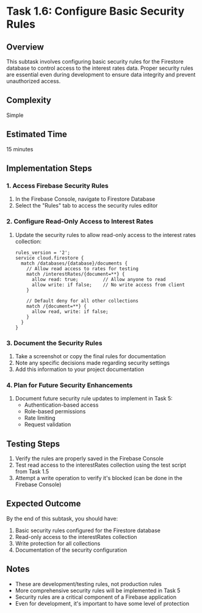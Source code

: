 # Task 1.6: Configure Basic Security Rules

## Overview
This subtask involves configuring basic security rules for the Firestore database to control access to the interest rates data. Proper security rules are essential even during development to ensure data integrity and prevent unauthorized access.

## Complexity
Simple

## Estimated Time
15 minutes

## Implementation Steps

### 1. Access Firebase Security Rules
1. In the Firebase Console, navigate to Firestore Database
2. Select the "Rules" tab to access the security rules editor

### 2. Configure Read-Only Access to Interest Rates
1. Update the security rules to allow read-only access to the interest rates collection:
   ```
   rules_version = '2';
   service cloud.firestore {
     match /databases/{database}/documents {
       // Allow read access to rates for testing
       match /interestRates/{document=**} {
         allow read: true;         // Allow anyone to read
         allow write: if false;    // No write access from client
       }
       
       // Default deny for all other collections
       match /{document=**} {
         allow read, write: if false;
       }
     }
   }
   ```

### 3. Document the Security Rules
1. Take a screenshot or copy the final rules for documentation
2. Note any specific decisions made regarding security settings
3. Add this information to your project documentation

### 4. Plan for Future Security Enhancements
1. Document future security rule updates to implement in Task 5:
   - Authentication-based access
   - Role-based permissions
   - Rate limiting
   - Request validation

## Testing Steps
1. Verify the rules are properly saved in the Firebase Console
2. Test read access to the interestRates collection using the test script from Task 1.5
3. Attempt a write operation to verify it's blocked (can be done in the Firebase Console)

## Expected Outcome
By the end of this subtask, you should have:
1. Basic security rules configured for the Firestore database
2. Read-only access to the interestRates collection
3. Write protection for all collections
4. Documentation of the security configuration

## Notes
- These are development/testing rules, not production rules
- More comprehensive security rules will be implemented in Task 5
- Security rules are a critical component of a Firebase application
- Even for development, it's important to have some level of protection
